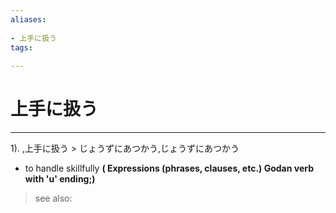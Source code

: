 ```yaml
---
aliases:
    
- 上手に扱う
tags:
    
---
```


# 上手に扱う
---
1).
,上手に扱う > じょうずにあつかう,じょうずにあつかう

- to handle skillfully
**( Expressions (phrases, clauses, etc.) Godan verb with 'u' ending;)**
> see also: 
            